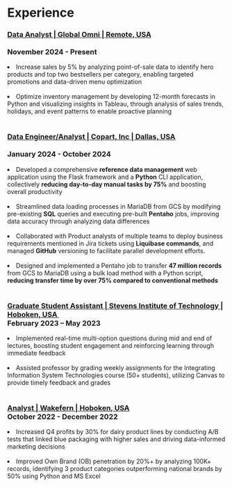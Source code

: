 # Experience

  ### <ins><b>Data Analyst | Global Omni | Remote, USA </ins> &emsp;&emsp;&emsp;&emsp;&emsp;&emsp;&emsp;&emsp;&emsp;&emsp;&emsp;&emsp;&emsp; </br>November 2024 - Present</b>
  <li>Increase sales by 5% by analyzing point-of-sale data to identify hero products and top two bestsellers per category, enabling targeted promotions and data-driven menu optimization</li>
  </br>
<li>Optimize inventory management by developing 12-month forecasts in Python and visualizing insights in Tableau, through analysis of sales trends, holidays, and event patterns to enable proactive planning</li> 
</br>


  ### <ins><b>Data Engineer/Analyst | Copart, Inc | Dallas, USA</ins> &emsp;&emsp;&emsp;&emsp;&emsp;&emsp;&emsp;&emsp;</br>January 2024 - October 2024</b>
  <li>Developed a comprehensive <b>reference data management</b> web application using the Flask framework and a <b>Python</b> CLI application, collectively <b>reducing day-to-day manual tasks by 75%</b> and boosting overall productivity</li>
  </br>
<li>Streamlined data loading processes in MariaDB from GCS by modifying pre-existing <b>SQL</b> queries and executing pre-built <b>Pentaho</b> jobs, improving data accuracy through analyzing data differences</li> 
</br>
<li>Collaborated with Product analysts of multiple teams to deploy business requirements mentioned in Jira tickets using <b>Liquibase commands</b>, and managed <b>GitHub</b> versioning to facilitate parallel development efforts.</li>
</br>
<li>Designed and implemented a Pentaho job to transfer <b>47 million records</b> from GCS to MariaDB using a bulk load method with a Python script, <b>reducing transfer time by over 75% compared to conventional methods</b></li>
</br>

  ### <ins><b>Graduate Student Assistant | Stevens Institute of Technology | Hoboken, USA </ins> &emsp;&thinsp;&thinsp;</br>February 2023 – May 2023</b>
  <li>Implemented real-time multi-option questions during mid and end of lectures, boosting student engagement and reinforcing learning through immediate feedback</li>
  </br>
<li>Assisted professor by grading weekly assignments for the Integrating Information System Technologies course (50+ students), utilizing Canvas to provide timely feedback and grades</li> 
</br>


 ### <ins><b>Analyst | Wakefern | Hoboken, USA</ins> &emsp;&emsp;&emsp;&emsp;&emsp;&emsp;&emsp;&emsp;&emsp;&emsp;&emsp;&emsp;&emsp; </br>October 2022 - December 2022</b>
  <li>Increased Q4 profits by 30% for dairy product lines by conducting A/B tests that linked blue packaging with higher sales and driving data-informed marketing decisions</li>
  </br>
<li>Improved Own Brand (OB) penetration by 20%+ by analyzing 100K+ records, identifying 3 product categories outperforming national brands by 50% using Python and MS Excel</li> 
</br>

